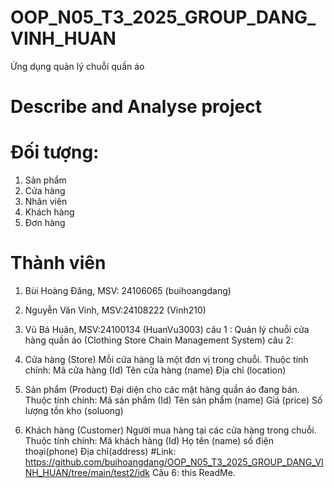 # OOP_N05_T3_2025_GROUP_DANG_VINH_HUAN
Ứng dụng quản lý chuỗi quần áo 
# Describe and Analyse project
# Đối tượng:
1. Sản phẩm 
2. Cửa hàng 
3. Nhân viên 
4. Khách hàng 
5. Đơn hàng 
# Thành viên
1. Bùi Hoàng Đăng, MSV: 24106065 (buihoangdang)

2. Nguyễn Văn Vinh, MSV:24108222 (Vinh210)

3. Vũ Bá Huân, MSV:24100134 (HuanVu3003)
câu 1 :
Quản lý chuỗi cửa hàng quần áo (Clothing Store Chain Management System)
câu 2:
1. Cửa hàng (Store)
Mỗi cửa hàng là một đơn vị trong chuỗi.
Thuộc tính chính:
Mã cửa hàng (Id)
Tên cửa hàng (name)
Địa chỉ (location)
2. Sản phẩm (Product)
Đại diện cho các mặt hàng quần áo đang bán.
Thuộc tính chính:
Mã sản phẩm (Id)
Tên sản phẩm (name)
Giá (price)
Số lượng tồn kho (soluong)
3. Khách hàng (Customer)
Người mua hàng tại các cửa hàng trong chuỗi.
Thuộc tính chính:
Mã khách hàng (Id)
Họ tên (name)
số điện thoại(phone)
Địa chỉ(address)
#Link: https://github.com/buihoangdang/OOP_N05_T3_2025_GROUP_DANG_VINH_HUAN/tree/main/test2/idk
Câu 6: this ReadMe.
